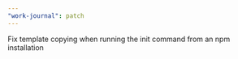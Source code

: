 ```yaml
---
"work-journal": patch
---
```


Fix template copying when running the init command from an npm installation
